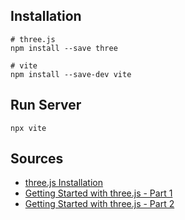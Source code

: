 ## Installation 
```
# three.js
npm install --save three

# vite
npm install --save-dev vite
```
## Run Server
```
npx vite
```

## Sources
- [three.js Installation](https://threejs.org/docs/index.html#manual/en/introduction/Installation)
- [Getting Started with three.js - Part 1](https://medium.com/nerd-for-tech/getting-started-with-your-first-three-js-project-part-one-the-setup-17f18660aecc)
- [Getting Started with three.js - Part 2](https://medium.com/nerd-for-tech/getting-started-with-your-first-three-js-project-part-two-the-build-3fd9a2f21418)